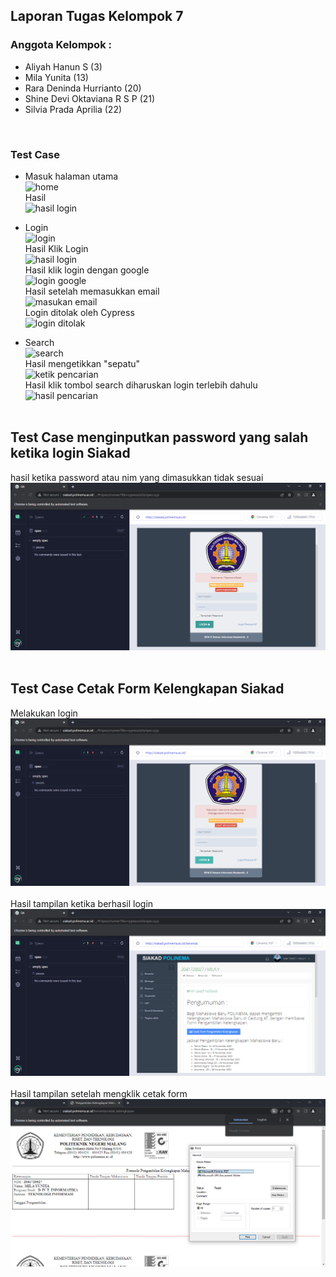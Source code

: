 ## Laporan Tugas Kelompok 7
### Anggota Kelompok :
- Aliyah Hanun S (3)
- Mila Yunita (13)
- Rara Deninda Hurrianto (20)
- Shine Devi Oktaviana R S P (21)
- Silvia Prada Aprilia (22)

<br>

### Test Case
- Masuk halaman utama <br>
![home](img/Screenshot%202022-11-15%20192035.png) <br>
Hasil <br>
![hasil login](img/Screenshot%20(23).png) <br>

- Login <br>
![login](img/Screenshot%202022-11-15%20185540.png) <br>
Hasil Klik Login <br>
![hasil login](img/Screenshot%20(14).png) <br>
Hasil klik login dengan google <br>
![login google](img/WhatsApp%20Image%202022-11-15%20at%2017.32.43.jpeg) <br>
Hasil setelah memasukkan email <br>
![masukan email](img/WhatsApp%20Image%202022-11-15%20at%2017.32.55.jpeg) <br>
Login ditolak oleh Cypress <br>
![login ditolak](img/WhatsApp%20Image%202022-11-15%20at%2017.33.27.jpeg) <br>

- Search <br>
![search](img/Screenshot%202022-11-15%20185439.png) <br>
Hasil mengetikkan "sepatu" <br>
![ketik pencarian](img/Screenshot%20(24).png) <br>
Hasil klik tombol search diharuskan login terlebih dahulu <br>
![hasil pencarian](img/Screenshot%20(14).png) <br><br>

## Test Case menginputkan password yang salah ketika login Siakad
hasil ketika password atau nim yang dimasukkan tidak sesuai
![login](img/falseLogin.png) <br><br>
## Test Case Cetak Form Kelengkapan Siakad
Melakukan login<br>
![login](img/prosesLogin.png) <br><br>
Hasil tampilan ketika berhasil login <br>
![login](img/loginSuccess.png) <br><br>
Hasil tampilan setelah mengklik cetak form<br>
![cetakForm](img/cetakForm.png) <br>


